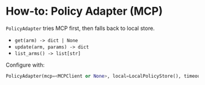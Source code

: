# How-to: Policy Adapter (MCP)

`PolicyAdapter` tries MCP first, then falls back to local store.

- `get(arm) -> dict | None`
- `update(arm, params) -> dict`
- `list_arms() -> list[str]`

Configure with:
```python
PolicyAdapter(mcp=<MCPClient or None>, local=LocalPolicyStore(), timeout_s=5.0, prefer_remote=True)
```
